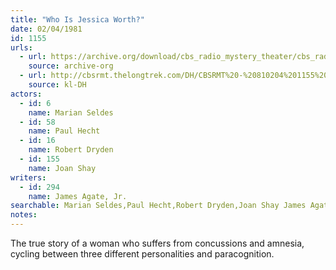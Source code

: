 ```yaml
---
title: "Who Is Jessica Worth?"
date: 02/04/1981
id: 1155
urls: 
  - url: https://archive.org/download/cbs_radio_mystery_theater/cbs_radio_mystery_theater-1151-1200.zip/cbs_radio_mystery_theater-1151-1200%2Fcbsrmt_1155_who_is_jessica_worth.mp3
    source: archive-org
  - url: http://cbsrmt.thelongtrek.com/DH/CBSRMT%20-%20810204%201155%20Who%20Is%20Jessica%20Worth_dh.mp3
    source: kl-DH
actors:  
  - id: 6
    name: Marian Seldes  
  - id: 58
    name: Paul Hecht  
  - id: 16
    name: Robert Dryden  
  - id: 155
    name: Joan Shay
writers:  
  - id: 294
    name: James Agate, Jr.
searchable: Marian Seldes,Paul Hecht,Robert Dryden,Joan Shay James Agate, Jr.
notes:  
---
```

The true story of a woman who suffers from concussions and amnesia, cycling between three different personalities and paracognition.